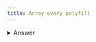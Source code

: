```yaml
---
title: Array every polyfill
---
```


<details>
    <summary>Answer</summary>
	
```js
Array.prototype.fillImpl = function (value, start, end) {
	start = start || 0
	end = end || this.length
	for (let i = start; i < end; i++) {
		this[i] = value
	}
}
```
</details>
